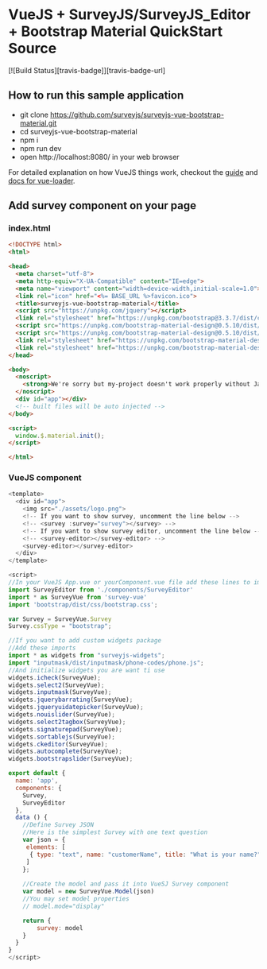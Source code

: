 # VueJS + SurveyJS/SurveyJS_Editor + Bootstrap Material QuickStart Source
[![Build Status][travis-badge]][travis-badge-url]

## How to run this sample application
 - git clone https://github.com/surveyjs/surveyjs-vue-bootstrap-material.git
 - cd surveyjs-vue-bootstrap-material
 - npm i
 - npm run dev
 - open http://localhost:8080/ in your web browser


For detailed explanation on how VueJS things work, checkout the [guide](http://vuejs-templates.github.io/webpack/) and [docs for vue-loader](http://vuejs.github.io/vue-loader).

## Add survey component on your page

### index.html
```HTML
<!DOCTYPE html>
<html>

<head>
  <meta charset="utf-8">
  <meta http-equiv="X-UA-Compatible" content="IE=edge">
  <meta name="viewport" content="width=device-width,initial-scale=1.0">
  <link rel="icon" href="<%= BASE_URL %>favicon.ico">
  <title>surveyjs-vue-bootstrap-material</title>
  <script src="https://unpkg.com/jquery"></script>
  <link rel="stylesheet" href="https://unpkg.com/bootstrap@3.3.7/dist/css/bootstrap.min.css">
  <script src="https://unpkg.com/bootstrap-material-design@0.5.10/dist/js/material.js"></script>
  <script src="https://unpkg.com/bootstrap-material-design@0.5.10/dist/js/ripples.js"></script>
  <link rel="stylesheet" href="https://unpkg.com/bootstrap-material-design@0.5.10/dist/css/bootstrap-material-design.css">
  <link rel="stylesheet" href="https://unpkg.com/bootstrap-material-design@0.5.10/dist/css/ripples.css">
</head>

<body>
  <noscript>
    <strong>We're sorry but my-project doesn't work properly without JavaScript enabled. Please enable it to continue.</strong>
  </noscript>
  <div id="app"></div>
  <!-- built files will be auto injected -->
</body>

<script>
  window.$.material.init();
</script>

</html>
```

### VueJS component
```JavaScript
<template>
  <div id="app">
    <img src="./assets/logo.png">
    <!-- If you want to show survey, uncomment the line below -->
    <!-- <survey :survey="survey"></survey> -->
    <!-- If you want to show survey editor, uncomment the line below -->
    <!-- <survey-editor></survey-editor> -->
    <survey-editor></survey-editor>
  </div>
</template>

<script>
//In your VueJS App.vue or yourComponent.vue file add these lines to import
import SurveyEditor from './components/SurveyEditor'
import * as SurveyVue from 'survey-vue'
import 'bootstrap/dist/css/bootstrap.css';

var Survey = SurveyVue.Survey
Survey.cssType = "bootstrap";

//If you want to add custom widgets package
//Add these imports
import * as widgets from "surveyjs-widgets";
import "inputmask/dist/inputmask/phone-codes/phone.js";
//And initialize widgets you are want ti use
widgets.icheck(SurveyVue);
widgets.select2(SurveyVue);
widgets.inputmask(SurveyVue);
widgets.jquerybarrating(SurveyVue);
widgets.jqueryuidatepicker(SurveyVue);
widgets.nouislider(SurveyVue);
widgets.select2tagbox(SurveyVue);
widgets.signaturepad(SurveyVue);
widgets.sortablejs(SurveyVue);
widgets.ckeditor(SurveyVue);
widgets.autocomplete(SurveyVue);
widgets.bootstrapslider(SurveyVue);

export default {
  name: 'app',
  components: {
    Survey,
    SurveyEditor
  },
  data () {
    //Define Survey JSON
    //Here is the simplest Survey with one text question
    var json = {
     elements: [
      { type: "text", name: "customerName", title: "What is your name?", isRequired: true}
     ]
    };
    
    //Create the model and pass it into VueSJ Survey component
    var model = new SurveyVue.Model(json)
    //You may set model properties
    // model.mode="display"

    return {
        survey: model
    }
  }
}
</script>
```
